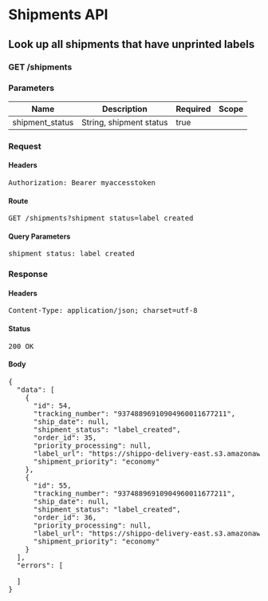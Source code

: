 # Shipments API

## Look up all shipments that have unprinted labels

### GET /shipments

### Parameters

| Name | Description | Required | Scope |
|------|-------------|----------|-------|
| shipment_status | String, shipment status | true |  |

### Request

#### Headers

<pre>Authorization: Bearer myaccesstoken</pre>

#### Route

<pre>GET /shipments?shipment_status=label_created</pre>

#### Query Parameters

<pre>shipment_status: label_created</pre>

### Response

#### Headers

<pre>Content-Type: application/json; charset=utf-8</pre>

#### Status

<pre>200 OK</pre>

#### Body

<pre>{
  "data": [
    {
      "id": 54,
      "tracking_number": "93748896910904960011677211",
      "ship_date": null,
      "shipment_status": "label_created",
      "order_id": 35,
      "priority_processing": null,
      "label_url": "https://shippo-delivery-east.s3.amazonaws.com/some_label.pdf",
      "shipment_priority": "economy"
    },
    {
      "id": 55,
      "tracking_number": "93748896910904960011677211",
      "ship_date": null,
      "shipment_status": "label_created",
      "order_id": 36,
      "priority_processing": null,
      "label_url": "https://shippo-delivery-east.s3.amazonaws.com/some_label.pdf",
      "shipment_priority": "economy"
    }
  ],
  "errors": [

  ]
}</pre>

